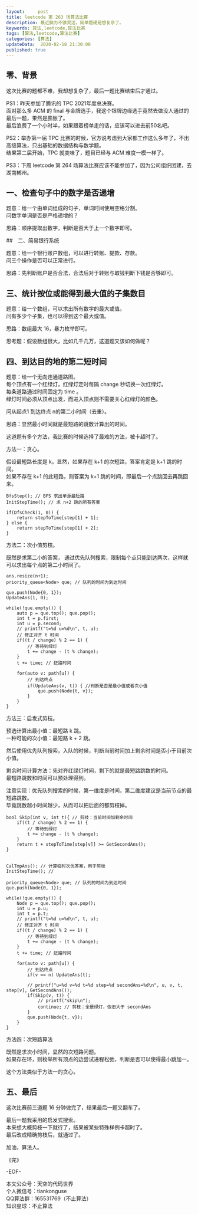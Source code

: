 ```yaml
---   
layout:     post  
title: leetcode 第 263 场算法比赛  
description: 最近脑力不够灵活，简单题硬是想复杂了。     
keywords: 算法,leetcode,算法比赛  
tags: [算法,leetcode,算法比赛]    
categories: [算法]  
updateData:  2020-02-18 21:30:00  
published: true  
---  
```



## 零、背景  


这次比赛的题都不难，我却想复杂了，最后一题比赛结束后才通过。  


PS1：昨天参加了腾讯的 TPC 2021年度总决赛。  
面对那么多 ACM 的 final 与金牌选手，我这个银牌边缘选手竟然去做没人通过的最后一题，果然是膨胀了。  
最后浪费了一个小时半，如果跟着榜单走的话，应该可以进去前50名吧。  


PS2：举办第一届 TPC 比赛的时候，官方说考虑到大家都工作这么多年了，不出高级算法，只出基础的数据结构与数学题。  
结果第二届开始，TPC 就变味了，题目已经与 ACM 难度一模一样了。  


PS3：下周 leetcode 第 264 场算法比赛应该不能参加了，因为公司组织团建，去湖南郴州。  


## 一、检查句子中的数字是否递增  


题意：给一个由单词组成的句子，单词时间使用空格分割。  
问数字单词是否是严格递增的？  


思路：顺序提取出数字，判断是否大于上一个数字即可。  


##　二、简易银行系统  


题意：给一个银行账户数组，可以进行转账、提款、存款。  
问三个操作是否可以正常进行。  


思路：先判断账户是否合法，合法后对于转账与取钱判断下钱是否够即可。  


## 三、统计按位或能得到最大值的子集数目  


题意：给一个数组，可以求出所有数字的最大或值。  
问有多少个子集，也可以得到这个最大或值。  


思路：数组最大 16，暴力枚举即可。  


思考题：假设数组很大，比如几千几万，这道题又该如何做呢？  


## 四、到达目的地的第二短时间  


题意：给一个无向连通道路图。  
每个顶点有一个红绿灯，红绿灯定时每隔 change 秒切换一次红绿灯。  
每条道路通过时间固定为 time 。  
绿灯时间必须从顶点出发，而进入顶点则不需要关心红绿灯的颜色。  


问从起点1 到达终点 n的第二小时间（去重）。  


思路：显然最小时间就是最短路的跳数计算出的时间。  


这道题有多个方法，我比赛的时候选择了最难的方法，被卡超时了。  


方法一：贪心。  


假设最短路长度是 k，显然，如果存在 k+1 的次短路，答案肯定是 k+1 跳的时间。  
如果不存在 k+1 的此短路，则答案为 k+1 跳的时间，即最后一个点跳回去再跳回来。  


```
BfsStep(); // BFS 求出单源最短路
InitStepTime(); // 求 n+2 跳的所有答案

if(DfsCheck(1, 0)) {
    return stepToTime[step[1] + 1];
} else {
    return stepToTime[step[1] + 2];
}
```


方法二：次小值剪枝。  


既然是求第二小的答案， 通过优先队列搜索，限制每个点只能到达两次，这样就可以求出每个点的第二小时间了。  


```
ans.resize(n+1);
priority_queue<Node> que; // 队列的时间为到达时间

que.push(Node{0, 1});
UpdateAns(1, 0);

while(!que.empty()) {
    auto p = que.top(); que.pop();
    int t = p.first;
    int u = p.second;
    // printf("t=%d u=%d\n", t, u);
    // 修正对齐 t 时间
    if((t / change) % 2 == 1) {
        // 等待到绿灯
        t += change - (t % change);
    }
    t += time; // 赶路时间
    
    for(auto v: path[u]) {
        // 到达终点
        if(UpdateAns(v, t)) { //判断是否是最小值或者次小值
            que.push(Node{t, v});
        }
    }
}
```


方法三：启发式剪枝。  


预选计算出最小值：最短路 k 跳。  
一种可能的次小值：最短路 k + 2 跳。  


然后使用优先队列搜索，入队的时候，判断当前时间加上剩余时间是否小于目前次小值。  


剩余时间计算方法：先对齐红绿灯时间，剩下的就是最短路跳数的时间。  
最短路跳数和时间可以预处理得到。  


注意实现：优先队列搜索的时候，第一维度是时间，第二维度建议是当前节点的最短路跳数。  
毕竟跳数越小时间越少，从而可以把后面的都剪枝掉。  


```
bool Skip(int v, int t){ // 剪枝：当前时间加剩余时间
    if((t / change) % 2 == 1) {
        // 等待到绿灯
        t += change - (t % change);
    }
    return t + stepToTime[step[v]] >= GetSecondAns();
}


CalTmpAns(); // 计算临时次优答案，用于剪枝
InitStepTime(); //

priority_queue<Node> que; // 队列的时间为到达时间
que.push(Node{0, 1});

while(!que.empty()) {
    Node p = que.top(); que.pop();
    int u = p.u;
    int t = p.t;
    // printf("t=%d u=%d\n", t, u);
    // 修正对齐 t 时间
    if((t / change) % 2 == 1) {
        // 等待到绿灯
        t += change - (t % change);
    }
    t += time; // 赶路时间
    
    for(auto v: path[u]) {
        // 到达终点
        if(v == n) UpdateAns(t);
        
        // printf("u=%d v=%d t=%d step=%d secondAns=%d\n", u, v, t, step[v], GetSecondAns());
        if(Skip(v, t)) {
            // printf("skip\n");
            continue; // 剪枝：全是绿灯，依旧大于 secondAns
        }
        que.push(Node{t, v});
    }
}
```


方法四：次短路算法  


既然是求次小时间，显然的次短路问题。  
如果存在环，则枚举所有顶点的边尝试进程松弛，判断是否可以使得最小跳加一。  


这个方法类似于方法一的贪心。  



## 五、最后


这次比赛前三道题 16 分钟做完了，结果最后一题又翻车了。  


最后一题我采用的启发式搜索。  
本来想大概剪枝一下就行了，结果被某些特殊样例卡超时了。  
最后改成精确剪枝后，就通过了。  




加油，算法人。  


《完》  


-EOF-  



本文公众号：天空的代码世界  
个人微信号：tiankonguse  
QQ算法群：165531769（不止算法）  
知识星球：不止算法  

